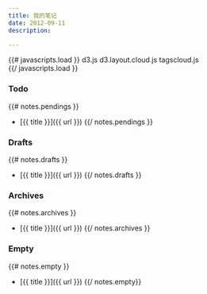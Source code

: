 ```yaml
---
title: 我的笔记
date: 2012-09-11
description:

---
```



<script>
var tags = [
{{# notes.tags.all }}"{{name}}",{{/ notes.tags.all }} 
];
</script>
{{# javascripts.load }}
  d3.js
  d3.layout.cloud.js
  tagscloud.js				
{{/ javascripts.load }}

<script>
cloud.jump = function(d){moon.jumpToTag(d.text)};
$(cloud.init);
</script>

<div id="tagscloud">
  </div>


### Todo


{{# notes.pendings }}
- [{{ title }}]({{ url }})
{{/ notes.pendings }}


### Drafts

{{# notes.drafts }}
- [{{ title }}]({{ url }})
{{/ notes.drafts }}



### Archives


{{# notes.archives }}
- [{{ title }}]({{ url }})
{{/ notes.archives }}



### Empty

{{# notes.empty }}
- [{{ title }}]({{ url }})
{{/ notes.empty}}
